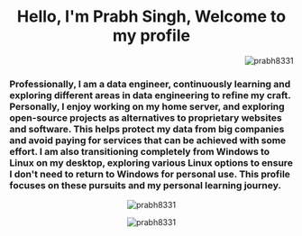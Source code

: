 <h1 align="center">Hello, I'm Prabh Singh, Welcome to my profile</h1>

<p align="right">
  <img src="https://komarev.com/ghpvc/?username=prabh8331&label=Profile%20views&color=0e75b6&style=flat" alt="prabh8331" />
</p>

<h3 align="left">
  Professionally, I am a data engineer, continuously learning and exploring different areas in data engineering to refine my craft. Personally, I enjoy working on my home server, and exploring open-source projects as alternatives to proprietary websites and software. This helps protect my data from big companies and avoid paying for services that can be achieved with some effort. I am also transitioning completely from Windows to Linux on my desktop, exploring various Linux options to ensure I don't need to return to Windows for personal use. This profile focuses on these pursuits and my personal learning journey.
</h3>

<p align="center">
  <img align="center" src="https://github-readme-streak-stats.herokuapp.com/?user=prabh8331&" alt="prabh8331" />
</p>

<p align="center">
  <img align="center" src="https://github-readme-stats.vercel.app/api?username=prabh8331&show_icons=true&locale=en" alt="prabh8331" />
</p>
